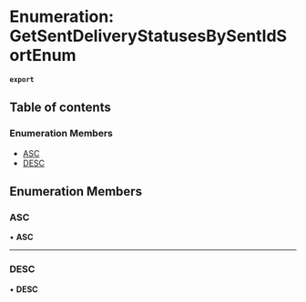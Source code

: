 # Enumeration: GetSentDeliveryStatusesBySentIdSortEnum

**`export`**

## Table of contents

### Enumeration Members

- [ASC](GetSentDeliveryStatusesBySentIdSortEnum.md#asc)
- [DESC](GetSentDeliveryStatusesBySentIdSortEnum.md#desc)

## Enumeration Members

### <a id="asc" name="asc"></a> ASC

• **ASC**

___

### <a id="desc" name="desc"></a> DESC

• **DESC**
